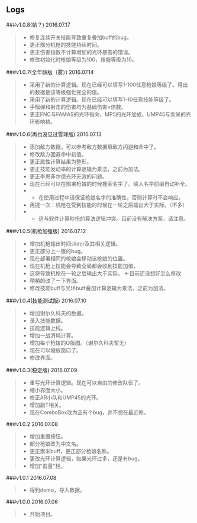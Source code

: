 
Logs
-------------

###v1.0.8(蛤？) 2016.07.17

> - 修复连续开关技能导致重复叠加buff的bug。
> - 更正部分机枪的技能持续时间。 
> - 更正伤害指数不计算增加的光环暴击的错误。
> - 修改初始化时枪娘等级为100，技能等级为10。

###v1.0.7(全年龄版（雾）) 2016.07.14

> - 采用了新的计算逻辑。现在已经可以填写1-100任意枪娘等级了。得出的数据是该等级强化完全的值。
> - 采用了新的计算逻辑。现在已经可以填写1-10任意技能等级了。
> - 手榴弹和射击的伤害均为基础伤害×倍数。
> - 更正FNC与FAMAS的光环指向、MP5的光环加成、UMP45与索米的光环影响格。

###v1.0.6(再也没见过雪球版) 2016.07.13
> - 添加敌方数据，可以参考敌方数据填敌方闪避和命中了。
> - 修改敌方回避命中初值。
> - 更正属性计算结果为整形。
> - 更正技能发动率的计算逻辑为乘法，之前为加法。
> - 更正李恩菲尔德光环无效的问题。
> - 现在已经可以在部署枪娘的时候搜索名字了。填入名字前缀自动补全。
> - - 在使用过程中请保证枪娘名字的准确性，否则计算时不会响应。
> - 再提一次：机枪在受到技能的时候在一轮之后输出大于实际。（不多）
> - - 这与软件计算秒伤的算法逻辑冲突。目前没有解决方案，请注意。

###v1.0.5(机枪加强版) 2016.07.12

> - 增加机枪输出时间slider及其相关逻辑。
> - 更正部分上一版的bug。
> - 现在部署相同的枪娘会移动该枪娘的位置。
> - 现在机枪上技能会导致全局都会收到技能加值，
> - 这将导致机枪在一轮之后输出大于实际。 ←目前还没想好怎么修改
> - 稍稍的改了一下界面。
> - 修改技能buff与光环buff叠加计算逻辑为乘法，之前为加法。

###v1.0.4(技能测试版) 2016.07.10

> - 增加谢尔久科夫的数据。
> - 录入技能数据。
> - 技能逻辑上线。
> - 增加一战消耗计算。
> - 增加每个枪娘的Q版图。（谢尔久科夫暂无）
> - 现在可以缩放窗口了。
> - 修改界面。

###v1.0.3(稳定版) 2016.07.09

> - 重写光环计算逻辑。现在可以自由的修改队伍了。
> - 缩小界面大小。
> - 修正AR小队和UMP45的光环。
> - 增加副T相关。
> - 现在ComboBox改为空有个bug，并不想在最近修。

###v1.0.2 2016.07.08

> - 增加重置按钮。
> - 部分枪娘改为中文名。
> - 更正索米buff，更正部分枪娘名称。
> - 更改光环计算逻辑，如果光环过多，还是有bug。
> - 增加"血量"栏。

###v1.0.1 2016.07.08

> - 得到demo，导入数据。

###v1.0.0 2016.07.06

> - 开始项目。
